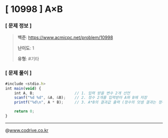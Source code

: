 # [ 10998 ] A×B

### [ 문제 정보 ]
> **백준**: https://www.acmicpc.net/problem/10998
> 
> **난이도**: 1
>
> **유형**: #기타


### [ 문제 풀이 ]
```JavaScript
#include <stdio.h>
int main(void) {
    int A, B;                  // 1. 입력 받을 변수 2개 선언
    scanf("%d %d", &A, &B);    // 2. 정수 2개를 입력받아 A와 B에 저장
    printf("%d\n", A * B);     // 3. A*B의 결과값 출력 (정수의 덧셈 결과는 정수이므로 서식문자는 %d)

    return 0;
}
```


---
@www.codrive.co.kr